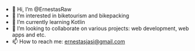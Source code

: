 - 👋 Hi, I’m @ErnestasRaw
- 👀 I’m interested in biketourism and bikepacking
- 🌱 I’m currently learning Kotlin
- 💞️ I’m looking to collaborate on various projects: web development, web apps and etc.
- 📫 How to reach me: ernestasjasi@gmail.com

<!---
ErnestasRaw/ErnestasRaw is a ✨ special ✨ repository because its `README.md` (this file) appears on your GitHub profile.
You can click the Preview link to take a look at your changes.
--->
